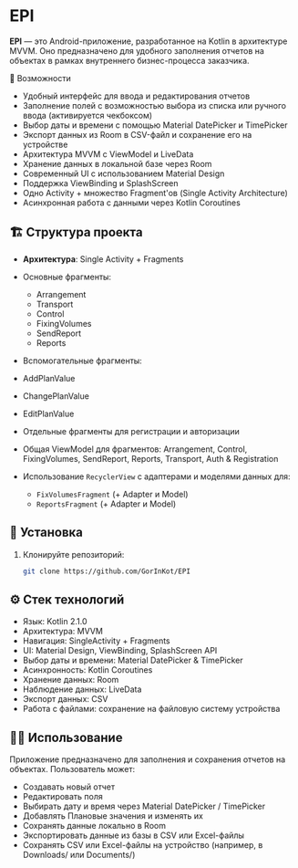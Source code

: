 # EPI

**EPI** — это Android-приложение, разработанное на Kotlin в архитектуре MVVM. Оно предназначено для удобного заполнения отчетов на объектах в рамках внутреннего бизнес-процесса заказчика.

 📌 Возможности

- Удобный интерфейс для ввода и редактирования отчетов  
- Заполнение полей с возможностью выбора из списка или ручного ввода (активируется чекбоксом)  
- Выбор даты и времени с помощью Material DatePicker и TimePicker  
- Экспорт данных из Room в CSV-файл и сохранение его на устройстве  
- Архитектура MVVM с ViewModel и LiveData  
- Хранение данных в локальной базе через Room  
- Современный UI с использованием Material Design  
- Поддержка ViewBinding и SplashScreen  
- Одно Activity + множество Fragment'ов (Single Activity Architecture)  
- Асинхронная работа с данными через Kotlin Coroutines  

## 🏗️ Структура проекта

- **Архитектура**: Single Activity + Fragments  
- Основные фрагменты:  
  - Arrangement
  - Transport  
  - Control  
  - FixingVolumes  
  - SendReport  
  - Reports
 - Вспомогательные фрагменты:
  - AddPlanValue
  - ChangePlanValue
  - EditPlanValue
    
- Отдельные фрагменты для регистрации и авторизации  
- Общая ViewModel для фрагментов: Arrangement, Control, FixingVolumes, SendReport, Reports, Transport, Auth & Registration
- Использование `RecyclerView` с адаптерами и моделями данных для:  
  - `FixVolumesFragment` (+ Adapter и Model)  
  - `ReportsFragment` (+ Adapter и Model)  

## 🚀 Установка

1. Клонируйте репозиторий:  
   ```bash
   git clone https://github.com/GorInKot/EPI

## ⚙️ Стек технологий

- Язык: Kotlin 2.1.0
- Архитектура: MVVM
- Навигация: SingleActivity + Fragments
- UI: Material Design, ViewBinding, SplashScreen API
- Выбор даты и времени: Material DatePicker & TimePicker
- Асинхронность: Kotlin Coroutines
- Хранение данных: Room
- Наблюдение данных: LiveData
- Экспорт данных: CSV
- Работа с файлами: сохранение на файловую систему устройства

## 🧑‍💻 Использование

Приложение предназначено для заполнения и сохранения отчетов на объектах.
Пользователь может:

- Создавать новый отчет
- Редактировать поля
- Выбирать дату и время через Material DatePicker / TimePicker
- Добавлять Плановые значения и изменять их
- Сохранять данные локально в Room
- Экспортировать данные из базы в CSV или Excel-файлы
- Сохранять CSV или Excel-файлы на устройство (например, в Downloads/ или Documents/)




